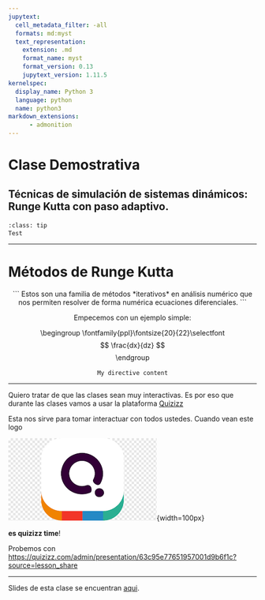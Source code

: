 ```yaml
---
jupytext:
  cell_metadata_filter: -all
  formats: md:myst
  text_representation:
    extension: .md
    format_name: myst
    format_version: 0.13
    jupytext_version: 1.11.5
kernelspec:
  display_name: Python 3
  language: python
  name: python3
markdown_extensions:
      - admonition
---
```


# Clase Demostrativa

## Técnicas de simulación de sistemas dinámicos: Runge Kutta con paso adaptivo.

``````{admonition} Objetivos
:class: tip
Test
``````

</center>

---

# Métodos de Runge Kutta

<center>
```
Estos son una familia de métodos *iterativos* en análisis numérico que nos permiten resolver de forma numérica ecuaciones diferenciales.
```

Empecemos con un ejemplo simple:

\begingroup
\fontfamily{ppl}\fontsize{20}{22}\selectfont
$$ \frac{dx}{dz} $$
\endgroup


```{note}
My directive content
```

</center>

---

Quiero tratar de que las clases sean muy interactivas. Es por eso que durante las clases vamos a usar la plataforma [Quizizz](https://quizizz.com)

Esta nos sirve para tomar interactuar con todos ustedes. Cuando vean este logo

![quiz](../images/quizizz.png){width=100px}

__es quizizz time__!

Probemos con https://quizizz.com/admin/presentation/63c95e77651957001d9b6f1c?source=lesson_share

---

Slides de esta clase se encuentran [aqui](https://alefisico.github.io/fis2702-Spring2023-USFQ/classes/clase1.html).
